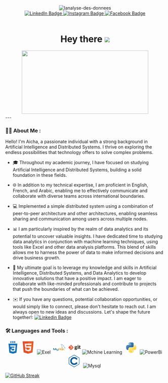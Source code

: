 
 <div id="header" align="center">
<img src="https://github.com/toula018/toula018/assets/104470413/3f0acaa4-41b5-473b-b73d-270e2dbd8074" alt="lanalyse-des-donnees" width="110">
 </div>
 <div id="badges" align="center">
  <a href="https://www.linkedin.com/in/derradji-aicha-elbatoul-0543b7225/">
    <img src="https://img.shields.io/badge/LinkedIn-blue?style=for-the-badge&logo=linkedin&logoColor=white" alt="LinkedIn Badge"/>
  </a>
  <a href="https://instagram.com/tuly_390?igshid=MzNlNGNkZWQ4Mg==">
    <img src="https://img.shields.io/badge/Instagram-ff69b4?style=for-the-badge&logo=instagram&logoColor=white" alt="Instagram Badge"/>
  </a>
 <a href="https://www.facebook.com/profile.php?id=100007548074382">
    <img src="https://img.shields.io/badge/Facebook-informational?style=for-the-badge&logo=facebook&logoColor=white" alt="Facebook Badge"/>
  </a>
</div>
<div align="center">
<img src="https://komarev.com/ghpvc/?username=toula018&style=flat-square&color=blue" alt=""/>
<h1>
  Hey there
  <img src="https://media.giphy.com/media/hvRJCLFzcasrR4ia7z/giphy.gif" width="30px"/>
</h1>
 </div>
 
<div align="center">
  <img src="https://media.giphy.com/media/dWesBcTLavkZuG35MI/giphy.gif" width="400" height="200"/>
</div>
---

### :woman_technologist: About Me :
Hello! I'm Aicha, a passionate individual with a strong background in Artificial Intelligence and Distributed Systems. I thrive on exploring the endless possibilities that technology offers to solve complex problems.


- 🎓 Throughout my academic journey, I have focused on studying Artificial Intelligence and Distributed Systems, building a solid foundation in these fields.

- 🌐 In addition to my technical expertise, I am proficient in English, French, and Arabic, enabling me to effectively communicate and collaborate with diverse teams across international boundaries.

- 💻 Implemented a simple distributed system using a combination of peer-to-peer architecture and other architectures, enabling seamless sharing and communication among users across multiple nodes.

- 📊 I am particularly inspired by the realm of data analytics and its potential to uncover valuable insights. I have dedicated time to studying data analytics in conjunction with machine learning techniques, using tools like Excel and other data analysis platforms. This blend of skills allows me to harness the power of data to make informed decisions and drive business growth.

- 🌟 My ultimate goal is to leverage my knowledge and skills in Artificial Intelligence, Distributed Systems, and Data Analytics to develop innovative solutions that have a positive impact. I am eager to collaborate with like-minded professionals and contribute to projects that push the boundaries of what can be achieved.

- ✉️ If you have any questions, potential collaboration opportunities, or would simply like to connect, please don't hesitate to reach out. I am always open to new ideas and discussions. Let's shape the future together!: [![Linkedin Badge](https://img.shields.io/badge/-DerradjiAichaElbatoul-blue?style=flat&logo=Linkedin&logoColor=white)](https://www.linkedin.com/in/derradji-aicha-elbatoul-0543b7225/)
### :hammer_and_wrench: Languages and Tools :

<div align="center">
  <img src="https://github.com/devicons/devicon/blob/master/icons/css3/css3-plain-wordmark.svg"  title="CSS3" alt="CSS" width="40" height="40"/>&nbsp;
  <img src="https://github.com/devicons/devicon/blob/master/icons/html5/html5-original.svg" title="HTML5" alt="HTML" width="40" height="40"/>&nbsp;
 <img src="https://as1.ftcdn.net/v2/jpg/02/35/03/78/1000_F_235037851_doEtxbigVqkuQHw3NNT80EH2OQ2mBbge.jpg" title="Exel" alt="Exel" width="40" height="40"/>&nbsp;
  <img src="https://github.com/devicons/devicon/blob/master/icons/mysql/mysql-original-wordmark.svg" title="MySQL"  alt="MySQL" width="40" height="40"/>&nbsp;
  <img src="https://github.com/devicons/devicon/blob/master/icons/git/git-original-wordmark.svg" title="Git" **alt="Git" width="40" height="40"/>
 <img src="https://as1.ftcdn.net/v2/jpg/05/39/22/70/1000_F_539227026_Yhn0dbZEcKxLgaGkkNkSRb9y2s7Bsz1p.jpg" title="Machine Learning" alt="Mchine Learning" width="40" height="40"/>&nbsp;
 <img src="https://github.com/devicons/devicon/blob/master/icons/python/python-original.svg" title="Python" alt="Python" width="40" height="40"/>&nbsp;
 <img src="https://as1.ftcdn.net/v2/jpg/03/85/58/12/1000_F_385581242_5vIAQ8fg4TQPahinIzE5HpKXn45nKKBG.jpg" title="PowerBi" alt="PowerBi" width="40" height="40"/>&nbsp;
 <img src="https://github.com/devicons/devicon/blob/master/icons/c/c-line.svg" title="C" alt="C" width="40" height="40"/>&nbsp;
 <img src="https://github.com/toula018/toula018/assets/104470413/7fbd12aa-21d9-4e8e-b6a7-1a71f4f53d664"  title="mysql" alt="Mysql" width="40"  height="40"/>&nbsp;
 </div>
 
[![GitHub Streak](http://github-readme-streak-stats.herokuapp.com?user=toula018&theme=ambient-gradient&hide_border=true&border_radius=5&date_format=%5BY.%5Dn.j)](https://git.io/streak-stats)

